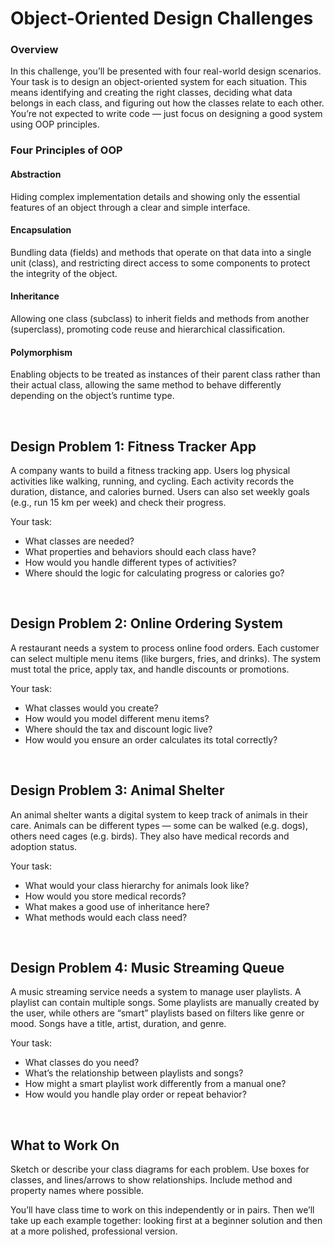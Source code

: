 # Object-Oriented Design Challenges

### Overview

In this challenge, you’ll be presented with four real-world design scenarios. Your task is to design an object-oriented system for each situation. This means identifying and creating the right classes, deciding what data belongs in each class, and figuring out how the classes relate to each other. You’re not expected to write code — just focus on designing a good system using OOP principles.

### Four Principles of OOP
#### Abstraction
Hiding complex implementation details and showing only the essential features of an object through a clear and simple interface.

#### Encapsulation
Bundling data (fields) and methods that operate on that data into a single unit (class), and restricting direct access to some components to protect the integrity of the object.

#### Inheritance
Allowing one class (subclass) to inherit fields and methods from another (superclass), promoting code reuse and hierarchical classification.

#### Polymorphism
Enabling objects to be treated as instances of their parent class rather than their actual class, allowing the same method to behave differently depending on the object’s runtime type.

<br>

## Design Problem 1: Fitness Tracker App

A company wants to build a fitness tracking app. Users log physical activities like walking, running, and cycling. Each activity records the duration, distance, and calories burned. Users can also set weekly goals (e.g., run 15 km per week) and check their progress.

Your task:
- What classes are needed?
- What properties and behaviors should each class have?
- How would you handle different types of activities?
- Where should the logic for calculating progress or calories go?

<br>

## Design Problem 2: Online Ordering System

A restaurant needs a system to process online food orders. Each customer can select multiple menu items (like burgers, fries, and drinks). The system must total the price, apply tax, and handle discounts or promotions.

Your task:
- What classes would you create?
- How would you model different menu items?
- Where should the tax and discount logic live?
- How would you ensure an order calculates its total correctly?

<br>

## Design Problem 3: Animal Shelter

An animal shelter wants a digital system to keep track of animals in their care. Animals can be different types — some can be walked (e.g. dogs), others need cages (e.g. birds). They also have medical records and adoption status.

Your task:
- What would your class hierarchy for animals look like?
- How would you store medical records?
- What makes a good use of inheritance here?
- What methods would each class need?

<br>

## Design Problem 4: Music Streaming Queue

A music streaming service needs a system to manage user playlists. A playlist can contain multiple songs. Some playlists are manually created by the user, while others are “smart” playlists based on filters like genre or mood. Songs have a title, artist, duration, and genre.

Your task:
- What classes do you need?
- What’s the relationship between playlists and songs?
- How might a smart playlist work differently from a manual one?
- How would you handle play order or repeat behavior?

<br>

## What to Work On

Sketch or describe your class diagrams for each problem. Use boxes for classes, and lines/arrows to show relationships. Include method and property names where possible.

You’ll have class time to work on this independently or in pairs. Then we’ll take up each example together: looking first at a beginner solution and then at a more polished, professional version.